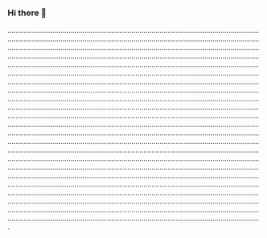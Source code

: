 ### Hi there 👋

.....................................................................................................................................................................................................................................................................................................................................................................................................................................................................................................................................................................................................................................................................................................................................................................................................................................................................................................................................................................................................................................................................................................................................................................................................................................................................................................................................................................................................................................................................................................................................................................................................................................................................................................................................................................................................................................................................................................................................................................................................................................................................................................................................................................................................................................................................................................................................................................................................................................................................................................................................................................................................................................................................................................................................................................................................................................................................................................................................................................
